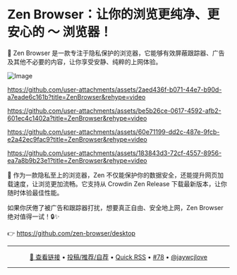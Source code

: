 Zen Browser：让你的浏览更纯净、更安心的 ～ 浏览器！
===

🌿 Zen Browser 是一款专注于隐私保护的浏览器，它能够有效屏蔽跟踪器、广告及其他不必要的内容，让你享受安静、纯粹的上网体验。

![Image](https://github.com/user-attachments/assets/70471c67-459b-42d5-a170-67206723c692)

https://github.com/user-attachments/assets/2aed436f-b071-44e7-b90d-a7eade6c161b?title=ZenBrowser&rehype=video

https://github.com/user-attachments/assets/be5b26ce-0617-4592-afb2-601ec4c1402a?title=ZenBrowser&rehype=video

https://github.com/user-attachments/assets/60e71199-dd2c-487e-9fcb-e2a42ec9fac9?title=ZenBrowser&rehype=video

https://github.com/user-attachments/assets/183843d3-72cf-4557-8956-ea7a8b9b23e1?title=ZenBrowser&rehype=video

🚀 作为一款隐私至上的浏览器，Zen 不仅能保护你的数据安全，还能提升网页加载速度，让浏览更加流畅。它支持从 Crowdin Zen Release 下载最新版本，让你随时体验最佳性能。

如果你厌倦了被广告和跟踪器打扰，想要真正自由、安全地上网，Zen Browser 绝对值得一试！🔒✨

👉 https://github.com/zen-browser/desktop

---

<p align="center">
<a href="https://github.com/zen-browser/desktop" target="_blank">🔗 查看链接</a> • 
<a href="https://github.com/jaywcjlove/quick-rss/issues/new/choose" target="_blank">投稿/推荐/自荐</a> • 
<a href="https://wangchujiang.com/quick-rss/feeds/index.html" target="_blank">Quick RSS</a> • 
<a href="https://github.com/jaywcjlove/quick-rss/issues/78" target="_blank">#78</a> • 
<a href="https://github.com/jaywcjlove" target="_blank">@jaywcjlove</a>
</p>

---
    